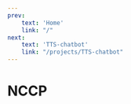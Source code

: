 ```yaml
---
prev: 
    text: 'Home'
    link: "/"
next: 
    text: 'TTS-chatbot'
    link: "/projects/TTS-chatbot"
---
```


# NCCP
